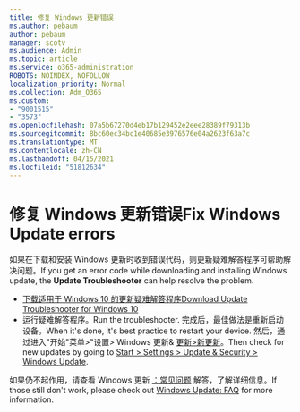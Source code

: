 ```yaml
---
title: 修复 Windows 更新错误
ms.author: pebaum
author: pebaum
manager: scotv
ms.audience: Admin
ms.topic: article
ms.service: o365-administration
ROBOTS: NOINDEX, NOFOLLOW
localization_priority: Normal
ms.collection: Adm_O365
ms.custom:
- "9001515"
- "3573"
ms.openlocfilehash: 07a5b67270d4eb17b129452e2eee28389f79313b
ms.sourcegitcommit: 8bc60ec34bc1e40685e3976576e04a2623f63a7c
ms.translationtype: MT
ms.contentlocale: zh-CN
ms.lasthandoff: 04/15/2021
ms.locfileid: "51812634"
---
```

# <a name="fix-windows-update-errors"></a><span data-ttu-id="cd467-102">修复 Windows 更新错误</span><span class="sxs-lookup"><span data-stu-id="cd467-102">Fix Windows Update errors</span></span>

<span data-ttu-id="cd467-103">如果在下载和安装 Windows 更新时收到错误代码，则更新疑难解答程序可帮助解决问题。</span><span class="sxs-lookup"><span data-stu-id="cd467-103">If you get an error code while downloading and installing Windows update, the **Update Troubleshooter** can help resolve the problem.</span></span>

- [<span data-ttu-id="cd467-104">下载适用于 Windows 10 的更新疑难解答程序</span><span class="sxs-lookup"><span data-stu-id="cd467-104">Download Update Troubleshooter for Windows 10</span></span>](https://support.microsoft.com/help/4027322/windows-update-troubleshooter)
- <span data-ttu-id="cd467-105">运行疑难解答程序。</span><span class="sxs-lookup"><span data-stu-id="cd467-105">Run the troubleshooter.</span></span> <span data-ttu-id="cd467-106">完成后，最佳做法是重新启动设备。</span><span class="sxs-lookup"><span data-stu-id="cd467-106">When it's done, it's best practice to restart your device.</span></span> <span data-ttu-id="cd467-107">然后，通过进入"开始"菜单>"设置> Windows 更新& [更新>新更新](ms-settings:windowsupdate)。</span><span class="sxs-lookup"><span data-stu-id="cd467-107">Then check for new updates by going to [Start > Settings > Update & Security > Windows Update](ms-settings:windowsupdate).</span></span>

<span data-ttu-id="cd467-108">如果仍不起作用，请查看 Windows 更新 [：常见问题](https://support.microsoft.com/help/12373/windows-update-faq) 解答，了解详细信息。</span><span class="sxs-lookup"><span data-stu-id="cd467-108">If those still don't work, please check out [Windows Update: FAQ](https://support.microsoft.com/help/12373/windows-update-faq) for more information.</span></span>

